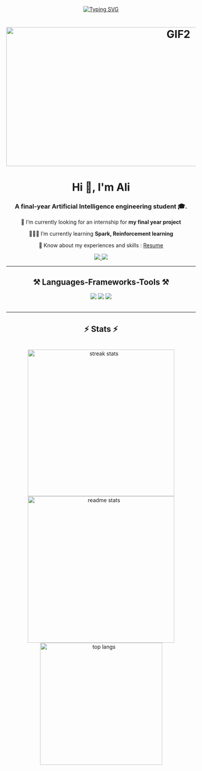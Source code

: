 <p align="center">
  <a href="https://git.io/typing-svg"><img src="https://readme-typing-svg.demolab.com/?font=Glory+medium&pause=500&color=808080&center=true&width=435&lines=Artificial+Intelligence+Student;Interested%20in;Data+science;Machine+learning;Computer%20vision;AI%20in%20general%20:D" alt="Typing SVG" /></a>
</p> 

 <h1 align="center"> <img src="https://github.com/medaliess/medaliess/assets/135135121/4ffc1075-ab0c-4a25-bdd8-63761233a056" alt="GIF2" width="900" height="370">



<h1 align="center">Hi 👋, I'm Ali</h1>
<h3 align="center">A final-year Artificial Intelligence engineering student 🎓.</h3>








<div align="center">
 
 🔭 I’m currently looking for an internship for  **my final year project**
 
 👨🏻‍💻 I’m currently learning **Spark, Reinforcement learning**

 📄 Know about my experiences and skills : [Resume](https://copper-vilhelmina-40.tiiny.site)

 </div>
 
<div align="center"> 
  <a href="mailto:aliessabri123@gmail.com">
    <img src="https://img.shields.io/badge/Gmail-333333?style=for-the-badge&logo=gmail&logoColor=red" />
  </a>
  <a href="https://www.linkedin.com/in/mohammed-ali-essabri/" target="_blank">
    <img src="https://img.shields.io/badge/LinkedIn-0077B5?style=for-the-badge&logo=linkedin&logoColor=white" target="_blank" />
  </a>

</div>






<hr/>

<h2 align="center">⚒️ Languages-Frameworks-Tools ⚒️</h2>
<div align="center">
    <img src="https://skillicons.dev/icons?i=python,java,r,c,pytorch,selenium,tensorflow,flask"/>
    <img src="https://skillicons.dev/icons?i=docker,cassandra,mongodb,mysql,git,github,latex"/>
    <img src="https://skillicons.dev/icons?i=photoshop,illustrator"/>
  
</div>





<br/>
<hr/>
<h2 align="center">⚡ Stats ⚡</h2>
<br/>
<div align="center">
  <img width="390" src="https://github-readme-streak-stats.herokuapp.com/?user=medaliess&count_private=true&theme=react&border_radius=10" alt="streak stats"/>
  <img width="390" src="https://github-readme-stats.vercel.app/api?username=medaliess&count_private=true&show_icons=true&theme=react&rank_icon=github&border_radius=10" alt="readme stats" />
  <br/>
  <img width="325" src="https://github-readme-stats.vercel.app/api/top-langs/?username=medaliess&hide=HTML&langs_count=8&layout=compact&theme=react&border_radius=10&size_weight=0.5&count_weight=0.5&exclude_repo=github-readme-stats" alt="top langs" />
</div>

<br/><br/>
